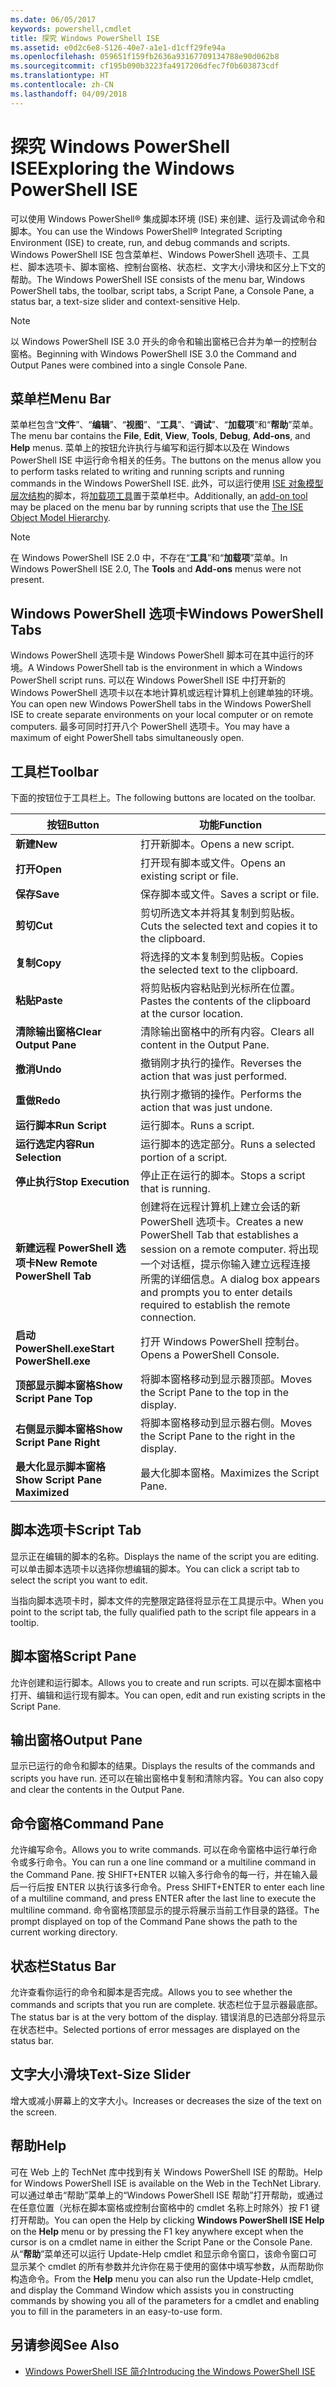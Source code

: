 ```yaml
---
ms.date: 06/05/2017
keywords: powershell,cmdlet
title: 探究 Windows PowerShell ISE
ms.assetid: e0d2c6e8-5126-40e7-a1e1-d1cff29fe94a
ms.openlocfilehash: 059651f159fb2636a93167709134788e90d062b8
ms.sourcegitcommit: cf195b090b3223fa4917206dfec7f0b603873cdf
ms.translationtype: HT
ms.contentlocale: zh-CN
ms.lasthandoff: 04/09/2018
---
```

# <a name="exploring-the-windows-powershell-ise"></a><span data-ttu-id="6704e-103">探究 Windows PowerShell ISE</span><span class="sxs-lookup"><span data-stu-id="6704e-103">Exploring the Windows PowerShell ISE</span></span>

<span data-ttu-id="6704e-104">可以使用 Windows PowerShell® 集成脚本环境 (ISE) 来创建、运行及调试命令和脚本。</span><span class="sxs-lookup"><span data-stu-id="6704e-104">You can use the Windows PowerShell® Integrated Scripting Environment (ISE) to create, run, and debug commands and scripts.</span></span> <span data-ttu-id="6704e-105">Windows PowerShell ISE 包含菜单栏、Windows PowerShell 选项卡、工具栏、脚本选项卡、脚本窗格、控制台窗格、状态栏、文字大小滑块和区分上下文的帮助。</span><span class="sxs-lookup"><span data-stu-id="6704e-105">The Windows PowerShell ISE consists of the menu bar, Windows PowerShell tabs, the toolbar, script tabs, a Script Pane, a Console Pane, a status bar, a text-size slider and context-sensitive Help.</span></span>

> [!NOTE]
> <span data-ttu-id="6704e-106">以 Windows PowerShell ISE 3.0 开头的命令和输出窗格已合并为单一的控制台窗格。</span><span class="sxs-lookup"><span data-stu-id="6704e-106">Beginning with Windows PowerShell ISE 3.0 the Command and Output Panes were combined into a single Console Pane.</span></span>

## <a name="menu-bar"></a><span data-ttu-id="6704e-107">菜单栏</span><span class="sxs-lookup"><span data-stu-id="6704e-107">Menu Bar</span></span>

<span data-ttu-id="6704e-108">菜单栏包含“**文件**”、“**编辑**”、“**视图**”、“**工具**”、“**调试**”、“**加载项**”和“**帮助**”菜单。</span><span class="sxs-lookup"><span data-stu-id="6704e-108">The menu bar contains the **File**, **Edit**, **View**, **Tools**, **Debug**, **Add-ons**, and **Help** menus.</span></span> <span data-ttu-id="6704e-109">菜单上的按钮允许执行与编写和运行脚本以及在 Windows PowerShell ISE 中运行命令相关的任务。</span><span class="sxs-lookup"><span data-stu-id="6704e-109">The buttons on the menus allow you to perform tasks related to writing and running scripts and running commands in the Windows PowerShell ISE.</span></span> <span data-ttu-id="6704e-110">此外，可以运行使用 [ISE 对象模型层次结构](../../core-powershell/ise/The-ISE-Object-Model-Hierarchy.md)的脚本，将[加载项工具](../../core-powershell/ise/The-ISEAddOnTool-Object.md)置于菜单栏中。</span><span class="sxs-lookup"><span data-stu-id="6704e-110">Additionally, an [add-on tool](../../core-powershell/ise/The-ISEAddOnTool-Object.md) may be placed on the menu bar by running scripts that use the [The ISE Object Model Hierarchy](../../core-powershell/ise/The-ISE-Object-Model-Hierarchy.md).</span></span>

> [!NOTE]
> <span data-ttu-id="6704e-111">在 Windows PowerShell ISE 2.0 中，不存在“**工具**”和“**加载项**”菜单。</span><span class="sxs-lookup"><span data-stu-id="6704e-111">In Windows PowerShell ISE 2.0, The **Tools** and **Add-ons** menus were not present.</span></span>

## <a name="windows-powershell-tabs"></a><span data-ttu-id="6704e-112">Windows PowerShell 选项卡</span><span class="sxs-lookup"><span data-stu-id="6704e-112">Windows PowerShell Tabs</span></span>

<span data-ttu-id="6704e-113">Windows PowerShell 选项卡是 Windows PowerShell 脚本可在其中运行的环境。</span><span class="sxs-lookup"><span data-stu-id="6704e-113">A Windows PowerShell tab is the environment in which a Windows PowerShell script runs.</span></span> <span data-ttu-id="6704e-114">可以在 Windows PowerShell ISE 中打开新的 Windows PowerShell 选项卡以在本地计算机或远程计算机上创建单独的环境。</span><span class="sxs-lookup"><span data-stu-id="6704e-114">You can open new Windows PowerShell tabs in the Windows PowerShell ISE to create separate environments on your local computer or on remote computers.</span></span> <span data-ttu-id="6704e-115">最多可同时打开八个 PowerShell 选项卡。</span><span class="sxs-lookup"><span data-stu-id="6704e-115">You may have a maximum of eight PowerShell tabs simultaneously open.</span></span>

## <a name="toolbar"></a><span data-ttu-id="6704e-116">工具栏</span><span class="sxs-lookup"><span data-stu-id="6704e-116">Toolbar</span></span>

<span data-ttu-id="6704e-117">下面的按钮位于工具栏上。</span><span class="sxs-lookup"><span data-stu-id="6704e-117">The following buttons are located on the toolbar.</span></span>

|<span data-ttu-id="6704e-118">按钮</span><span class="sxs-lookup"><span data-stu-id="6704e-118">Button</span></span>|<span data-ttu-id="6704e-119">功能</span><span class="sxs-lookup"><span data-stu-id="6704e-119">Function</span></span>|
|----------|------------|
|<span data-ttu-id="6704e-120">**新建**</span><span class="sxs-lookup"><span data-stu-id="6704e-120">**New**</span></span>|<span data-ttu-id="6704e-121">打开新脚本。</span><span class="sxs-lookup"><span data-stu-id="6704e-121">Opens a new script.</span></span>|
|<span data-ttu-id="6704e-122">**打开**</span><span class="sxs-lookup"><span data-stu-id="6704e-122">**Open**</span></span>|<span data-ttu-id="6704e-123">打开现有脚本或文件。</span><span class="sxs-lookup"><span data-stu-id="6704e-123">Opens an existing script or file.</span></span>|
|<span data-ttu-id="6704e-124">**保存**</span><span class="sxs-lookup"><span data-stu-id="6704e-124">**Save**</span></span>|<span data-ttu-id="6704e-125">保存脚本或文件。</span><span class="sxs-lookup"><span data-stu-id="6704e-125">Saves a script or file.</span></span>|
|<span data-ttu-id="6704e-126">**剪切**</span><span class="sxs-lookup"><span data-stu-id="6704e-126">**Cut**</span></span>|<span data-ttu-id="6704e-127">剪切所选文本并将其复制到剪贴板。</span><span class="sxs-lookup"><span data-stu-id="6704e-127">Cuts the selected text and copies it to the clipboard.</span></span>|
|<span data-ttu-id="6704e-128">**复制**</span><span class="sxs-lookup"><span data-stu-id="6704e-128">**Copy**</span></span>|<span data-ttu-id="6704e-129">将选择的文本复制到剪贴板。</span><span class="sxs-lookup"><span data-stu-id="6704e-129">Copies the selected text to the clipboard.</span></span>|
|<span data-ttu-id="6704e-130">**粘贴**</span><span class="sxs-lookup"><span data-stu-id="6704e-130">**Paste**</span></span>|<span data-ttu-id="6704e-131">将剪贴板内容粘贴到光标所在位置。</span><span class="sxs-lookup"><span data-stu-id="6704e-131">Pastes the contents of the clipboard at the cursor location.</span></span>|
|<span data-ttu-id="6704e-132">**清除输出窗格**</span><span class="sxs-lookup"><span data-stu-id="6704e-132">**Clear Output Pane**</span></span>|<span data-ttu-id="6704e-133">清除输出窗格中的所有内容。</span><span class="sxs-lookup"><span data-stu-id="6704e-133">Clears all content in the Output Pane.</span></span>|
|<span data-ttu-id="6704e-134">**撤消**</span><span class="sxs-lookup"><span data-stu-id="6704e-134">**Undo**</span></span>|<span data-ttu-id="6704e-135">撤销刚才执行的操作。</span><span class="sxs-lookup"><span data-stu-id="6704e-135">Reverses the action that was just performed.</span></span>|
|<span data-ttu-id="6704e-136">**重做**</span><span class="sxs-lookup"><span data-stu-id="6704e-136">**Redo**</span></span>|<span data-ttu-id="6704e-137">执行刚才撤销的操作。</span><span class="sxs-lookup"><span data-stu-id="6704e-137">Performs the action that was just undone.</span></span>|
|<span data-ttu-id="6704e-138">**运行脚本**</span><span class="sxs-lookup"><span data-stu-id="6704e-138">**Run Script**</span></span>|<span data-ttu-id="6704e-139">运行脚本。</span><span class="sxs-lookup"><span data-stu-id="6704e-139">Runs a script.</span></span>|
|<span data-ttu-id="6704e-140">**运行选定内容**</span><span class="sxs-lookup"><span data-stu-id="6704e-140">**Run Selection**</span></span>|<span data-ttu-id="6704e-141">运行脚本的选定部分。</span><span class="sxs-lookup"><span data-stu-id="6704e-141">Runs a selected portion of a script.</span></span>|
|<span data-ttu-id="6704e-142">**停止执行**</span><span class="sxs-lookup"><span data-stu-id="6704e-142">**Stop Execution**</span></span>|<span data-ttu-id="6704e-143">停止正在运行的脚本。</span><span class="sxs-lookup"><span data-stu-id="6704e-143">Stops a script that is running.</span></span>|
|<span data-ttu-id="6704e-144">**新建远程 PowerShell 选项卡**</span><span class="sxs-lookup"><span data-stu-id="6704e-144">**New Remote PowerShell Tab**</span></span>|<span data-ttu-id="6704e-145">创建将在远程计算机上建立会话的新 PowerShell 选项卡。</span><span class="sxs-lookup"><span data-stu-id="6704e-145">Creates a new PowerShell Tab that establishes a session on a remote computer.</span></span> <span data-ttu-id="6704e-146">将出现一个对话框，提示你输入建立远程连接所需的详细信息。</span><span class="sxs-lookup"><span data-stu-id="6704e-146">A dialog box appears and prompts you to enter details required to establish the remote connection.</span></span>|
|<span data-ttu-id="6704e-147">**启动 PowerShell.exe**</span><span class="sxs-lookup"><span data-stu-id="6704e-147">**Start PowerShell.exe**</span></span>|<span data-ttu-id="6704e-148">打开 Windows PowerShell 控制台。</span><span class="sxs-lookup"><span data-stu-id="6704e-148">Opens a PowerShell Console.</span></span>|
|<span data-ttu-id="6704e-149">**顶部显示脚本窗格**</span><span class="sxs-lookup"><span data-stu-id="6704e-149">**Show Script Pane Top**</span></span>|<span data-ttu-id="6704e-150">将脚本窗格移动到显示器顶部。</span><span class="sxs-lookup"><span data-stu-id="6704e-150">Moves the Script Pane to the top in the display.</span></span>|
|<span data-ttu-id="6704e-151">**右侧显示脚本窗格**</span><span class="sxs-lookup"><span data-stu-id="6704e-151">**Show Script Pane Right**</span></span>|<span data-ttu-id="6704e-152">将脚本窗格移动到显示器右侧。</span><span class="sxs-lookup"><span data-stu-id="6704e-152">Moves the Script Pane to the right in the display.</span></span>|
|<span data-ttu-id="6704e-153">**最大化显示脚本窗格**</span><span class="sxs-lookup"><span data-stu-id="6704e-153">**Show Script Pane Maximized**</span></span>|<span data-ttu-id="6704e-154">最大化脚本窗格。</span><span class="sxs-lookup"><span data-stu-id="6704e-154">Maximizes the Script Pane.</span></span>|

## <a name="script-tab"></a><span data-ttu-id="6704e-155">脚本选项卡</span><span class="sxs-lookup"><span data-stu-id="6704e-155">Script Tab</span></span>

<span data-ttu-id="6704e-156">显示正在编辑的脚本的名称。</span><span class="sxs-lookup"><span data-stu-id="6704e-156">Displays the name of the script you are editing.</span></span> <span data-ttu-id="6704e-157">可以单击脚本选项卡以选择你想编辑的脚本。</span><span class="sxs-lookup"><span data-stu-id="6704e-157">You can click a script tab to select the script you want to edit.</span></span>

<span data-ttu-id="6704e-158">当指向脚本选项卡时，脚本文件的完整限定路径将显示在工具提示中。</span><span class="sxs-lookup"><span data-stu-id="6704e-158">When you point to the script tab, the fully qualified path to the script file appears in a tooltip.</span></span>

## <a name="script-pane"></a><span data-ttu-id="6704e-159">脚本窗格</span><span class="sxs-lookup"><span data-stu-id="6704e-159">Script Pane</span></span>

<span data-ttu-id="6704e-160">允许创建和运行脚本。</span><span class="sxs-lookup"><span data-stu-id="6704e-160">Allows you to create and run scripts.</span></span> <span data-ttu-id="6704e-161">可以在脚本窗格中打开、编辑和运行现有脚本。</span><span class="sxs-lookup"><span data-stu-id="6704e-161">You can open, edit and run existing scripts in the Script Pane.</span></span>

## <a name="output-pane"></a><span data-ttu-id="6704e-162">输出窗格</span><span class="sxs-lookup"><span data-stu-id="6704e-162">Output Pane</span></span>

<span data-ttu-id="6704e-163">显示已运行的命令和脚本的结果。</span><span class="sxs-lookup"><span data-stu-id="6704e-163">Displays the results of the commands and scripts you have run.</span></span> <span data-ttu-id="6704e-164">还可以在输出窗格中复制和清除内容。</span><span class="sxs-lookup"><span data-stu-id="6704e-164">You can also copy and clear the contents in the Output Pane.</span></span>

## <a name="command-pane"></a><span data-ttu-id="6704e-165">命令窗格</span><span class="sxs-lookup"><span data-stu-id="6704e-165">Command Pane</span></span>

<span data-ttu-id="6704e-166">允许编写命令。</span><span class="sxs-lookup"><span data-stu-id="6704e-166">Allows you to write commands.</span></span> <span data-ttu-id="6704e-167">可以在命令窗格中运行单行命令或多行命令。</span><span class="sxs-lookup"><span data-stu-id="6704e-167">You can run a one line command or a multiline command in the Command Pane.</span></span> <span data-ttu-id="6704e-168">按 SHIFT+ENTER 以输入多行命令的每一行，并在输入最后一行后按 ENTER 以执行该多行命令。</span><span class="sxs-lookup"><span data-stu-id="6704e-168">Press SHIFT+ENTER to enter each line of a multiline command, and press ENTER after the last line to execute the multiline command.</span></span> <span data-ttu-id="6704e-169">命令窗格顶部显示的提示将展示当前工作目录的路径。</span><span class="sxs-lookup"><span data-stu-id="6704e-169">The prompt displayed on top of the Command Pane shows the path to the current working directory.</span></span>

## <a name="status-bar"></a><span data-ttu-id="6704e-170">状态栏</span><span class="sxs-lookup"><span data-stu-id="6704e-170">Status Bar</span></span>

<span data-ttu-id="6704e-171">允许查看你运行的命令和脚本是否完成。</span><span class="sxs-lookup"><span data-stu-id="6704e-171">Allows you to see whether the commands and scripts that you run are complete.</span></span> <span data-ttu-id="6704e-172">状态栏位于显示器最底部。</span><span class="sxs-lookup"><span data-stu-id="6704e-172">The status bar is at the very bottom of the display.</span></span> <span data-ttu-id="6704e-173">错误消息的已选部分将显示在状态栏中。</span><span class="sxs-lookup"><span data-stu-id="6704e-173">Selected portions of error messages are displayed on the status bar.</span></span>

## <a name="text-size-slider"></a><span data-ttu-id="6704e-174">文字大小滑块</span><span class="sxs-lookup"><span data-stu-id="6704e-174">Text-Size Slider</span></span>

<span data-ttu-id="6704e-175">增大或减小屏幕上的文字大小。</span><span class="sxs-lookup"><span data-stu-id="6704e-175">Increases or decreases the size of the text on the screen.</span></span>

## <a name="help"></a><span data-ttu-id="6704e-176">帮助</span><span class="sxs-lookup"><span data-stu-id="6704e-176">Help</span></span>

<span data-ttu-id="6704e-177">可在 Web 上的 TechNet 库中找到有关 Windows PowerShell ISE 的帮助。</span><span class="sxs-lookup"><span data-stu-id="6704e-177">Help for Windows PowerShell ISE is available on the Web in the TechNet Library.</span></span> <span data-ttu-id="6704e-178">可以通过单击“帮助”菜单上的“Windows PowerShell ISE 帮助”打开帮助，或通过在任意位置（光标在脚本窗格或控制台窗格中的 cmdlet 名称上时除外）按 F1 键打开帮助。</span><span class="sxs-lookup"><span data-stu-id="6704e-178">You can open the Help by clicking **Windows PowerShell ISE Help** on the **Help** menu or by pressing the F1 key anywhere except when the cursor is on a cmdlet name in either the Script Pane or the Console Pane.</span></span> <span data-ttu-id="6704e-179">从“**帮助**”菜单还可以运行 Update-Help cmdlet 和显示命令窗口，该命令窗口可显示某个 cmdlet 的所有参数并允许你在易于使用的窗体中填写参数，从而帮助你构造命令。</span><span class="sxs-lookup"><span data-stu-id="6704e-179">From the **Help** menu you can also run the Update-Help cmdlet, and display the Command Window which assists you in constructing commands by showing you all of the parameters for a cmdlet and enabling you to fill in the parameters in an easy-to-use form.</span></span>

## <a name="see-also"></a><span data-ttu-id="6704e-180">另请参阅</span><span class="sxs-lookup"><span data-stu-id="6704e-180">See Also</span></span>

- [<span data-ttu-id="6704e-181">Windows PowerShell ISE 简介</span><span class="sxs-lookup"><span data-stu-id="6704e-181">Introducing the Windows PowerShell ISE</span></span>](../../core-powershell/ise/Introducing-the-Windows-PowerShell-ISE.md)